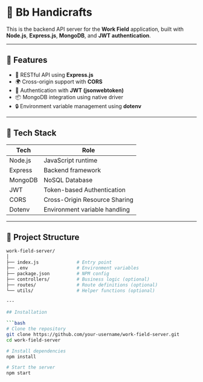 # 🧭 Bb Handicrafts

This is the backend API server for the **Work Field** application, built with **Node.js**, **Express.js**, **MongoDB**, and **JWT authentication**.

---

## 🚀 Features

- 🔧 RESTful API using **Express.js**
- 🌍 Cross-origin support with **CORS**
- 🔐 Authentication with **JWT (jsonwebtoken)**
- 📦 MongoDB integration using native driver
- 🔒 Environment variable management using **dotenv**

---

## 🧪 Tech Stack

| Tech        | Role                            |
|-------------|---------------------------------|
| Node.js     | JavaScript runtime              |
| Express     | Backend framework               |
| MongoDB     | NoSQL Database                  |
| JWT         | Token-based Authentication      |
| CORS        | Cross-Origin Resource Sharing   |
| Dotenv      | Environment variable handling   |

---

## 📁 Project Structure

```bash
work-field-server/
│
├── index.js              # Entry point
├── .env                  # Environment variables
├── package.json          # NPM config
├── controllers/          # Business logic (optional)
├── routes/               # Route definitions (optional)
└── utils/                # Helper functions (optional)

---

## Installation

```bash
# Clone the repository
git clone https://github.com/your-username/work-field-server.git
cd work-field-server

# Install dependencies
npm install

# Start the server
npm start
